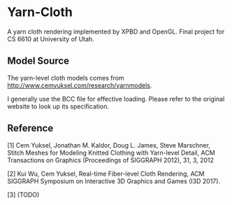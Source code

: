 # Yarn-Cloth
A yarn cloth rendering implemented by XPBD and OpenGL. Final project for CS 6610 at University of Utah.

## Model Source
The yarn-level cloth models comes from http://www.cemyuksel.com/research/yarnmodels.  

I generally use the BCC file for effective loading. Please refer to the original website to look up its specification.

## Reference
[1] Cem Yuksel, Jonathan M. Kaldor, Doug L. James, Steve Marschner, Stitch Meshes for Modeling Knitted Clothing with Yarn-level Detail, ACM Transactions on Graphics (Proceedings of SIGGRAPH 2012), 31, 3, 2012

[2] Kui Wu, Cem Yuksel, Real-time Fiber-level Cloth Rendering, ACM SIGGRAPH Symposium on Interactive 3D Graphics and Games (I3D 2017).

[3] (TODO)
